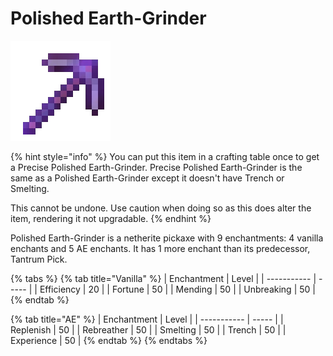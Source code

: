 # Polished Earth-Grinder

![](<../../.gitbook/assets/Polished Earth-Grinder (1).gif>)

{% hint style="info" %}
You can put this item in a crafting table once to get a Precise Polished Earth-Grinder. Precise Polished Earth-Grinder is the same as a Polished Earth-Grinder except it doesn't have Trench or Smelting.&#x20;

This cannot be undone. Use caution when doing so as this does alter the item, rendering it not upgradable.
{% endhint %}

Polished Earth-Grinder is a netherite pickaxe with 9 enchantments: 4 vanilla enchants and 5 AE enchants. It has 1 more enchant than its predecessor, Tantrum Pick.

{% tabs %}
{% tab title="Vanilla" %}
| Enchantment | Level |
| ----------- | ----- |
| Efficiency  | 20    |
| Fortune     | 50    |
| Mending     | 50    |
| Unbreaking  | 50    |
{% endtab %}

{% tab title="AE" %}
| Enchantment | Level |
| ----------- | ----- |
| Replenish   | 50    |
| Rebreather  | 50    |
| Smelting    | 50    |
| Trench      | 50    |
| Experience  | 50    |
{% endtab %}
{% endtabs %}
